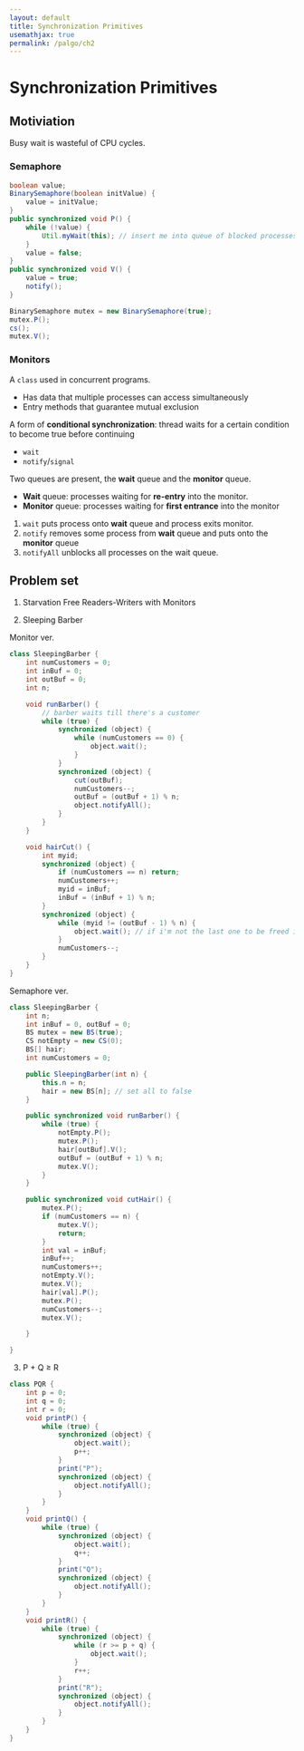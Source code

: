 ```yaml
---
layout: default
title: Synchronization Primitives
usemathjax: true
permalink: /palgo/ch2
---
```


# Synchronization Primitives

## Motiviation

Busy wait is wasteful of CPU cycles.

### Semaphore

```java
boolean value;
BinarySemaphore(boolean initValue) {
    value = initValue;
}
public synchronized void P() {
    while (!value) {
        Util.myWait(this); // insert me into queue of blocked processes. **DOES NOT BUSY WAIT**
    }
    value = false;
}
public synchronized void V() {
    value = true;
    notify();
}

BinarySemaphore mutex = new BinarySemaphore(true);
mutex.P();
cs();
mutex.V();
```

### Monitors

A `class` used in concurrent programs.

- Has data that multiple processes can access simultaneously
- Entry methods that guarantee mutual exclusion

A form of **conditional synchronization**: thread waits for a certain condition to become true before continuing

- `wait`
- `notify`/`signal`

Two queues are present, the **wait** queue and the **monitor** queue.

- **Wait** queue: processes waiting for **re-entry** into the monitor. 
- **Monitor** queue: processes waiting for **first entrance** into the monitor

1. `wait` puts process onto **wait** queue and process exits monitor.
2. `notify` removes some process from **wait** queue and puts onto the **monitor** queue
3. `notifyAll` unblocks all processes on the wait queue.

## Problem set

1. Starvation Free Readers-Writers with Monitors


2. Sleeping Barber

Monitor ver.
```java
class SleepingBarber {
    int numCustomers = 0;
    int inBuf = 0;
    int outBuf = 0;
    int n;

    void runBarber() {
        // barber waits till there's a customer
        while (true) {
            synchronized (object) {
                while (numCustomers == 0) {
                    object.wait();
                }
            }
            synchronized (object) {
                cut(outBuf);
                numCustomers--;
                outBuf = (outBuf + 1) % n;
                object.notifyAll();
            }
        }
    }

    void hairCut() {
        int myid;
        synchronized (object) {
            if (numCustomers == n) return;
            numCustomers++;
            myid = inBuf;
            inBuf = (inBuf + 1) % n;
        }
        synchronized (object) {
            while (myid != (outBuf - 1) % n) {
                object.wait(); // if i'm not the last one to be freed i continue to wait.
            }
            numCustomers--;
        }
    }
}
```

Semaphore ver.
```java
class SleepingBarber {
    int n;
    int inBuf = 0, outBuf = 0;
    BS mutex = new BS(true);
    CS notEmpty = new CS(0);
    BS[] hair;
    int numCustomers = 0;

    public SleepingBarber(int n) {
        this.n = n;
        hair = new BS[n]; // set all to false
    }

    public synchronized void runBarber() {
        while (true) {
            notEmpty.P();
            mutex.P();
            hair[outBuf].V();
            outBuf = (outBuf + 1) % n;
            mutex.V();
        }
    }

    public synchronized void cutHair() {
        mutex.P();
        if (numCustomers == n) {
            mutex.V();
            return;
        }
        int val = inBuf;
        inBuf++;
        numCustomers++;
        notEmpty.V();
        mutex.V();
        hair[val].P();
        mutex.P();
        numCustomers--;
        mutex.V();

    }

}
```

3. P + Q $\geq$ R

```java
class PQR {
    int p = 0;
    int q = 0;
    int r = 0;
    void printP() {
        while (true) {
            synchronized (object) {
                object.wait();
                p++;
            }
            print("P");
            synchronized (object) {
                object.notifyAll();
            }
        }
    }
    void printQ() {
        while (true) {
            synchronized (object) {
                object.wait();
                q++;
            }
            print("Q");
            synchronized (object) {
                object.notifyAll();
            }
        }
    }
    void printR() {
        while (true) {
            synchronized (object) {
                while (r >= p + q) {
                    object.wait();
                }
                r++;
            }
            print("R");
            synchronized (object) {
                object.notifyAll();
            }
        }
    }
}

```